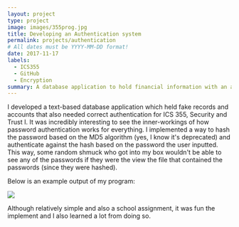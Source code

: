 ```yaml
---
layout: project
type: project
image: images/355prog.jpg
title: Developing an Authentication system
permalink: projects/authentication
# All dates must be YYYY-MM-DD format!
date: 2017-11-17
labels:
  - ICS355
  - GitHub
  - Encryption
summary: A database application to hold financial information with an authentication mechanism I created for ICS 355.
---
```


I developed a text-based database application which held fake records and accounts that also needed correct authentication for ICS 355, Security and Trust I. It was incredibly interesting to see the inner-workings of how password authentication works for everything. I implemented a way to hash the password based on the MD5 algorithm (yes, I know it's deprecated) and authenticate against the hash based on the password the user inputted. This way, some random shmuck who got into my box wouldn't be able to see any of the passwords if they were the view the file that contained the passwords (since they were hashed).

Below is an example output of my program:

<img class="ui image" src="https://git-jftorres.github.io/images/355progpic1.png">

Although relatively simple and also a school assignment, it was fun the implement and I also learned a lot from doing so.
